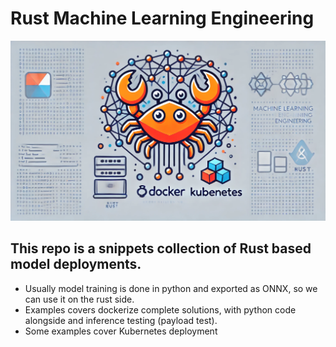 # Rust Machine Learning Engineering

![rust-mle-logo](/assets/repo_rust_mle.jpg)

## This repo is a snippets collection of Rust based model deployments.
  * Usually model training is done in python and exported as ONNX, so we can use it on the rust side.
  * Examples covers dockerize complete solutions, with python code alongside and inference testing (payload test).
  * Some examples cover Kubernetes deployment

    
